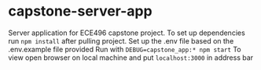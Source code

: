 # capstone-server-app

Server application for ECE496 capstone project.
To set up dependencies run `npm install` after pulling project.
Set up the .env file based on the .env.example file provided
Run with `DEBUG=capstone_app:* npm start`
To view open browser on local machine and put `localhost:3000` in address bar
